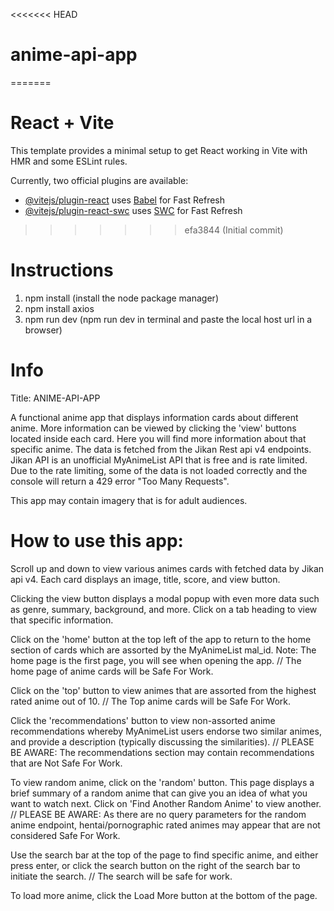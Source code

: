 <<<<<<< HEAD
# anime-api-app
=======
# React + Vite

This template provides a minimal setup to get React working in Vite with HMR and some ESLint rules.

Currently, two official plugins are available:

- [@vitejs/plugin-react](https://github.com/vitejs/vite-plugin-react/blob/main/packages/plugin-react/README.md) uses [Babel](https://babeljs.io/) for Fast Refresh
- [@vitejs/plugin-react-swc](https://github.com/vitejs/vite-plugin-react-swc) uses [SWC](https://swc.rs/) for Fast Refresh
>>>>>>> efa3844 (Initial commit)

# Instructions

1. npm install (install the node package manager)
2. npm install axios
3. npm run dev (npm run dev in terminal and paste the local host url in a browser)

# Info
Title: ANIME-API-APP

A functional anime app that displays information cards about different anime. More information can be viewed by clicking the 'view' buttons located inside each card. Here you will find more information about that specific anime. The data is fetched from the Jikan Rest api v4 endpoints. Jikan API is an unofficial MyAnimeList API that is free and is rate limited. Due to the rate limiting, some of the data is not loaded correctly and the console will return a 429 error "Too Many Requests". 

This app may contain imagery that is for adult audiences.

# How to use this app:
Scroll up and down to view various animes cards with fetched data by Jikan api v4. 
Each card displays an image, title, score, and view button. 

Clicking the view button displays a modal popup with even more data such as genre, summary, background, and more. Click on a tab heading to view that specific information. 

Click on the 'home' button at the top left of the app to return to the home section of cards which are assorted by the MyAnimeList mal_id. Note: The home page is the first page, you will see when opening the app. 
    // The home page of anime cards will be Safe For Work.

Click on the 'top' button to view animes that are assorted from the highest rated anime out of 10.
    // The Top anime cards will be Safe For Work.

Click the 'recommendations' button to view non-assorted anime recommendations whereby MyAnimeList users endorse two similar animes, and provide a description (typically discussing the similarities).
    // PLEASE BE AWARE: The recommendations section may contain recommendations that are Not Safe For Work.

To view random anime, click on the 'random' button. This page displays a brief summary of a random anime that can give you an idea of what you want to watch next. Click on 'Find Another Random Anime' to view another. 
    // PLEASE BE AWARE: As there are no query parameters for the random anime endpoint, hentai/pornographic rated animes may appear that are not considered Safe For Work.

Use the search bar at the top of the page to find specific anime, and either press enter, or click the search button on the right of the search bar to initiate the search. 
    // The search will be safe for work. 

To load more anime, click the Load More button at the bottom of the page.